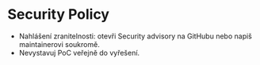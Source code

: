 # Security Policy

- Nahlášení zranitelnosti: otevři Security advisory na GitHubu nebo napiš maintainerovi soukromě.
- Nevystavuj PoC veřejně do vyřešení.

